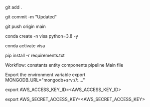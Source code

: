 git add .

git commit -m "Updated"

git push origin main


conda create -n visa python=3.8 -y

conda activate visa

pip install -r requirements.txt

Workflow:
constants
entity
components
pipeline
Main file

Export the environment variable
export MONGODB_URL="mongodb+srv://<username>:<password>...."

export AWS_ACCESS_KEY_ID=<AWS_ACCESS_KEY_ID>

export AWS_SECRET_ACCESS_KEY=<AWS_SECRET_ACCESS_KEY>
